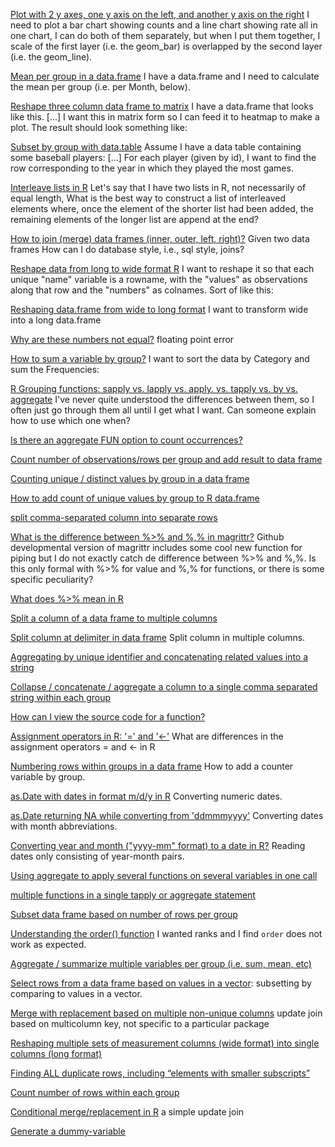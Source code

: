 [Plot with 2 y axes, one y axis on the left, and another y axis on the right](http://stackoverflow.com/questions/3099219/plot-with-2-y-axes-one-y-axis-on-the-left-and-another-y-axis-on-the-right) I need to plot a bar chart showing counts and a line chart showing rate all in one chart, I can do both of them separately, but when I put them together, I scale of the first layer (i.e. the geom_bar) is overlapped by the second layer (i.e. the geom_line).

[Mean per group in a data.frame](http://stackoverflow.com/questions/21982987/mean-per-group-in-a-data-frame) I have a data.frame and I need to calculate the mean per group (i.e. per Month, below).

[Reshape three column data frame to matrix](http://stackoverflow.com/questions/9617348/reshape-three-column-data-frame-to-matrix) I have a data.frame that looks like this. [...] I want this in matrix form so I can feed it to heatmap to make a plot. The result should look something like:

[Subset by group with data.table](http://stackoverflow.com/q/16573995/1191259) Assume I have a data table containing some baseball players: [...] For each player (given by id), I want to find the row corresponding to the year in which they played the most games.

[Interleave lists in R](http://stackoverflow.com/questions/16443260/interleave-lists-in-r) Let's say that I have two lists in R, not necessarily of equal length, What is the best way to construct a list of interleaved elements where, once the element of the shorter list had been added, the remaining elements of the longer list are append at the end?

[How to join (merge) data frames (inner, outer, left, right)?](http://stackoverflow.com/questions/1299871/how-to-join-merge-data-frames-inner-outer-left-right) Given two data frames How can I do database style, i.e., sql style, joins? 

[Reshape data from long to wide format R](http://stackoverflow.com/questions/5890584/reshape-data-from-long-to-wide-format-r) I want to reshape it so that each unique "name" variable is a rowname, with the "values" as observations along that row and the "numbers" as colnames. Sort of like this:

[Reshaping data.frame from wide to long format](http://stackoverflow.com/questions/2185252/reshaping-data-frame-from-wide-to-long-format) I want to transform wide into a long data.frame 

[Why are these numbers not equal?](http://stackoverflow.com/questions/9508518/why-are-these-numbers-not-equal) floating point error

[How to sum a variable by group?](http://stackoverflow.com/questions/1660124/how-to-sum-a-variable-by-group) I want to sort the data by Category and sum the Frequencies:

[R Grouping functions: sapply vs. lapply vs. apply. vs. tapply vs. by vs. aggregate](http://stackoverflow.com/questions/3505701/r-grouping-functions-sapply-vs-lapply-vs-apply-vs-tapply-vs-by-vs-aggrega) I've never quite understood the differences between them, so I often just go through them all until I get what I want. Can someone explain how to use which one when?

[Is there an aggregate FUN option to count occurrences?](http://stackoverflow.com/questions/9809166/is-there-an-aggregate-fun-option-to-count-occurrences) 

[Count number of observations/rows per group and add result to data frame](http://stackoverflow.com/questions/7450600/count-number-of-observations-rows-per-group-and-add-result-to-data-frame) 

[Counting unique / distinct values by group in a data frame](https://stackoverflow.com/questions/12840294/counting-unique-distinct-values-by-group-in-a-data-frame)

[How to add count of unique values by group to R data.frame](http://stackoverflow.com/questions/17421776/how-to-add-count-of-unique-values-by-group-to-r-data-frame)

[split comma-separated column into separate rows](http://stackoverflow.com/questions/13773770/split-comma-separated-column-into-separate-rows)

[What is the difference between %>% and %,% in magrittr?](http://stackoverflow.com/questions/25211465/what-is-the-difference-between-and-in-magrittr) Github developmental version of magrittr includes some cool new function for piping but I do not exactly catch de difference between %>% and %,%. Is this only formal with %>% for value and %,% for functions, or there is some specific peculiarity?

[What does %>% mean in R](http://stackoverflow.com/questions/24536154/what-does-mean-in-r)

[Split a column of a data frame to multiple columns](http://stackoverflow.com/questions/4350440/split-a-column-of-a-data-frame-to-multiple-columns) 

[Split column at delimiter in data frame](http://stackoverflow.com/questions/7069076/split-column-at-delimiter-in-data-frame) Split column in multiple columns.

[Aggregating by unique identifier and concatenating related values into a string](http://stackoverflow.com/questions/16596515/aggregating-by-unique-identifier-and-concatenating-related-values-into-a-string)

[Collapse / concatenate / aggregate a column to a single comma separated string within each group](http://stackoverflow.com/questions/15933958/collapse-concatenate-aggregate-a-column-to-a-single-comma-separated-string-w)

[How can I view the source code for a function?](http://stackoverflow.com/questions/19226816/how-can-i-view-the-source-code-for-a-function)

[Assignment operators in R: '=' and '<-'](http://stackoverflow.com/questions/1741820/assignment-operators-in-r-and) What are differences in the assignment operators = and <- in R 

[Numbering rows within groups in a data frame](http://stackoverflow.com/questions/12925063/numbering-rows-within-groups-in-a-data-frame) How to add a counter variable by group.

[as.Date with dates in format m/d/y in R](http://stackoverflow.com/questions/15072955/as-date-with-dates-in-format-m-d-y-in-r) Converting numeric dates.

[as.Date returning NA while converting from 'ddmmmyyyy'](http://stackoverflow.com/questions/15566875/as-date-returning-na-while-converting-from-ddmmmyyyy) Converting dates with month abbreviations.

[Converting year and month ("yyyy-mm" format) to a date in R?](http://stackoverflow.com/questions/6242955/converting-year-and-month-yyyy-mm-format-to-a-date-in-r) Reading dates only consisting of year-month pairs.

[Using aggregate to apply several functions on several variables in one call](http://stackoverflow.com/questions/12064202/using-aggregate-to-apply-several-functions-on-several-variables-in-one-call)

[multiple functions in a single tapply or aggregate statement](http://stackoverflow.com/questions/15215076/multiple-functions-in-a-single-tapply-or-aggregate-statement)

[Subset data frame based on number of rows per group](http://stackoverflow.com/questions/20204257/subset-data-frame-based-on-number-of-rows-per-group)

[Understanding the order() function](http://stackoverflow.com/q/2315601/4137985) I wanted ranks and I find `order` does not work as expected.

[Aggregate / summarize multiple variables per group (i.e. sum, mean, etc)](http://stackoverflow.com/questions/9723208/aggregate-summarize-multiple-variables-per-group-i-e-sum-mean-etc)

[Select rows from a data frame based on values in a vector](http://stackoverflow.com/questions/11612235/select-rows-from-a-data-frame-based-on-values-in-a-vector): subsetting by comparing to values in a vector.

[Merge with replacement based on multiple non-unique columns](http://stackoverflow.com/q/43197211/1191259) update join based on multicolumn key, not specific to a particular package

[Reshaping multiple sets of measurement columns (wide format) into single columns (long format)](http://stackoverflow.com/q/12466493/2204410)

[Finding ALL duplicate rows, including “elements with smaller subscripts”](http://stackoverflow.com/questions/7854433/finding-all-duplicate-rows-including-elements-with-smaller-subscripts)

[Count number of rows within each group](https://stackoverflow.com/q/9809166/2204410)

[Conditional merge/replacement in R](https://stackoverflow.com/questions/6112260/conditional-merge-replacement-in-r) a simple update join

[Generate a dummy-variable](https://stackoverflow.com/questions/11952706/generate-a-dummy-variable)
